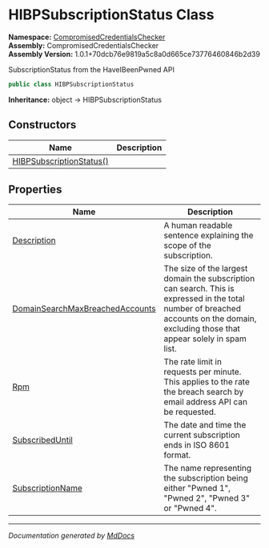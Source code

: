 ﻿<!--  
  <auto-generated>   
    The contents of this file were generated by a tool.  
    Changes to this file may be list if the file is regenerated  
  </auto-generated>   
-->

# HIBPSubscriptionStatus Class

**Namespace:** [CompromisedCredentialsChecker](../index.md)  
**Assembly:** CompromisedCredentialsChecker  
**Assembly Version:** 1.0.1+70dcb76e9819a5c8a0d665ce73776460846b2d39

SubscriptionStatus from the HaveIBeenPwned API

```csharp
public class HIBPSubscriptionStatus
```

**Inheritance:** object → HIBPSubscriptionStatus

## Constructors

| Name                                              | Description |
| ------------------------------------------------- | ----------- |
| [HIBPSubscriptionStatus()](constructors/index.md) |             |

## Properties

| Name                                                                             | Description                                                                                                                                                                            |
| -------------------------------------------------------------------------------- | -------------------------------------------------------------------------------------------------------------------------------------------------------------------------------------- |
| [Description](properties/Description.md)                                         | A human readable sentence explaining the scope of the subscription.                                                                                                                    |
| [DomainSearchMaxBreachedAccounts](properties/DomainSearchMaxBreachedAccounts.md) | The size of the largest domain the subscription can search. This is expressed in the total number of breached accounts on the domain, excluding those that appear solely in spam list. |
| [Rpm](properties/Rpm.md)                                                         | The rate limit in requests per minute. This applies to the rate the breach search by email address API can be requested.                                                               |
| [SubscribedUntil](properties/SubscribedUntil.md)                                 | The date and time the current subscription ends in ISO 8601 format.                                                                                                                    |
| [SubscriptionName](properties/SubscriptionName.md)                               | The name representing the subscription being either "Pwned 1", "Pwned 2", "Pwned 3" or "Pwned 4".                                                                                      |

___

*Documentation generated by [MdDocs](https://github.com/ap0llo/mddocs)*
